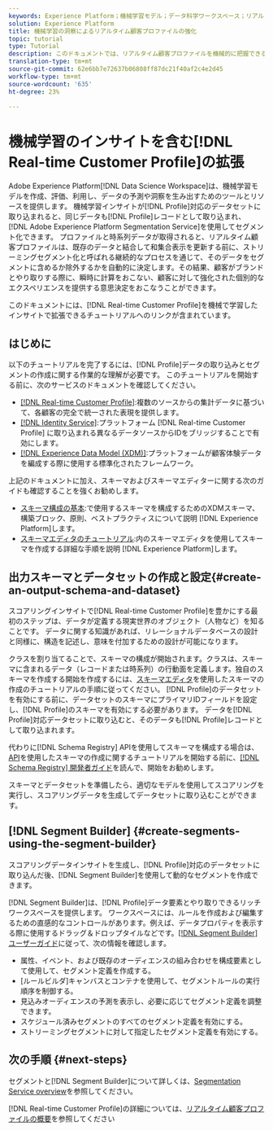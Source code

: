 ```yaml
---
keywords: Experience Platform；機械学習モデル；データ科学ワークスペース；リアルタイム顧客プロファイル；人気の高いトピック；機械学習インサイト
solution: Experience Platform
title: 機械学習の洞察によるリアルタイム顧客プロファイルの強化
topic: tutorial
type: Tutorial
description: このドキュメントでは、リアルタイム顧客プロファイルを機械的に把握できるインサイトに強化する方法のガイドを提供します。
translation-type: tm+mt
source-git-commit: 62e6bb7e72637b06808ff87dc21f40af2c4e2d45
workflow-type: tm+mt
source-wordcount: '635'
ht-degree: 23%

---
```



# 機械学習のインサイトを含む[!DNL Real-time Customer Profile]の拡張

Adobe Experience Platform[!DNL Data Science Workspace]は、機械学習モデルを作成、評価、利用し、データの予測や洞察を生み出すためのツールとリソースを提供します。 機械学習インサイトが[!DNL Profile]対応のデータセットに取り込まれると、同じデータも[!DNL Profile]レコードとして取り込まれ、[!DNL Adobe Experience Platform Segmentation Service]を使用してセグメント化できます。 プロファイルと時系列データが取得されると、リアルタイム顧客プロファイルは、既存のデータと結合して和集合表示を更新する前に、ストリーミングセグメント化と呼ばれる継続的なプロセスを通じて、そのデータをセグメントに含めるか除外するかを自動的に決定します。その結果、顧客がブランドとやり取りする際に、瞬時に計算をおこない、顧客に対して強化された個別的なエクスペリエンスを提供する意思決定をおこなうことができます。

このドキュメントには、[!DNL Real-time Customer Profile]を機械で学習したインサイトで拡張できるチュートリアルへのリンクが含まれています。

## はじめに

以下のチュートリアルを完了するには、[!DNL Profile]データの取り込みとセグメントの作成に関する作業的な理解が必要です。 このチュートリアルを開始する前に、次のサービスのドキュメントを確認してください。

- [[!DNL Real-time Customer Profile]](../../profile/home.md):複数のソースからの集計データに基づいて、各顧客の完全で統一された表現を提供します。
- [[!DNL Identity Service]](../../identity-service/home.md):プラットフォーム [!DNL Real-time Customer Profile] に取り込まれる異なるデータソースからIDをブリッジすることで有効にします。
- [[!DNL Experience Data Model (XDM)]](../../xdm/home.md):プラットフォームが顧客体験データを編成する際に使用する標準化されたフレームワーク。

上記のドキュメントに加え、スキーマおよびスキーマエディターに関する次のガイドも確認することを強くお勧めします。

- [スキーマ構成の基本](../../xdm/schema/composition.md):で使用するスキーマを構成するためのXDMスキーマ、構築ブロック、原則、ベストプラクティスについて説明 [!DNL Experience Platform]します。
- [スキーマエディタのチュートリアル](../../xdm/tutorials/create-schema-ui.md):内のスキーマエディタを使用してスキーマを作成する詳細な手順を説明 [!DNL Experience Platform]します。

## 出力スキーマとデータセットの作成と設定{#create-an-output-schema-and-dataset}

スコアリングインサイトで[!DNL Real-time Customer Profile]を豊かにする最初のステップは、データが定義する現実世界のオブジェクト（人物など）を知ることです。 データに関する知識があれば、リレーショナルデータベースの設計と同様に、構造を記述し、意味を付加するための設計が可能になります。

クラスを割り当てることで、スキーマの構成が開始されます。クラスは、スキーマに含まれるデータ（レコードまたは時系列）の行動面を定義します。独自のスキーマを作成する開始を作成するには、[スキーマエディタ](../../xdm/tutorials/create-schema-ui.md)を使用したスキーマの作成のチュートリアルの手順に従ってください。 [!DNL Profile]のデータセットを有効にする前に、データセットのスキーマにプライマリIDフィールドを設定し、[!DNL Profile]のスキーマを有効にする必要があります。 データを[!DNL Profile]対応データセットに取り込むと、そのデータも[!DNL Profile]レコードとして取り込まれます。

代わりに[!DNL Schema Registry] APIを使用してスキーマを構成する場合は、[API](../../xdm/tutorials/create-schema-api.md)を使用したスキーマの作成に関するチュートリアルを開始する前に、[[!DNL Schema Registry] 開発者ガイド](../../xdm/api/getting-started.md)を読んで、開始をお勧めします。

スキーマとデータセットを準備したら、適切なモデルを使用してスコアリングを実行し、スコアリングデータを生成してデータセットに取り込むことができます。

## [!DNL Segment Builder] {#create-segments-using-the-segment-builder}

スコアリングデータインサイトを生成し、[!DNL Profile]対応のデータセットに取り込んだ後、[!DNL Segment Builder]を使用して動的なセグメントを作成できます。

[!DNL Segment Builder]は、[!DNL Profile]データ要素とやり取りできるリッチワークスペースを提供します。 ワークスペースには、ルールを作成および編集するための直感的なコントロールがあります。例えば、データプロパティを表示する際に使用するドラッグ＆ドロップタイルなどです。[[!DNL Segment Builder] ユーザーガイド](../../segmentation/ui/segment-builder.md)に従って、次の情報を確認します。

- 属性、イベント、および既存のオーディエンスの組み合わせを構成要素として使用して、セグメント定義を作成する。
- [ルールビルダ]キャンバスとコンテナを使用して、セグメントルールの実行順序を制御する。
- 見込みオーディエンスの予測を表示し、必要に応じてセグメント定義を調整できます。
- スケジュール済みセグメントのすべてのセグメント定義を有効にする。
- ストリーミングセグメントに対して指定したセグメント定義を有効にする。

## 次の手順 {#next-steps}

セグメントと[!DNL Segment Builder]について詳しくは、[Segmentation Service overview](../../segmentation/home.md)を参照してください。

[!DNL Real-time Customer Profile]の詳細については、[リアルタイム顧客プロファイルの概要](../../profile/home.md)を参照してください